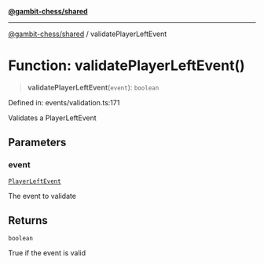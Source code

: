 [**@gambit-chess/shared**](../README.md)

***

[@gambit-chess/shared](../globals.md) / validatePlayerLeftEvent

# Function: validatePlayerLeftEvent()

> **validatePlayerLeftEvent**(`event`): `boolean`

Defined in: events/validation.ts:171

Validates a PlayerLeftEvent

## Parameters

### event

[`PlayerLeftEvent`](../interfaces/PlayerLeftEvent.md)

The event to validate

## Returns

`boolean`

True if the event is valid
